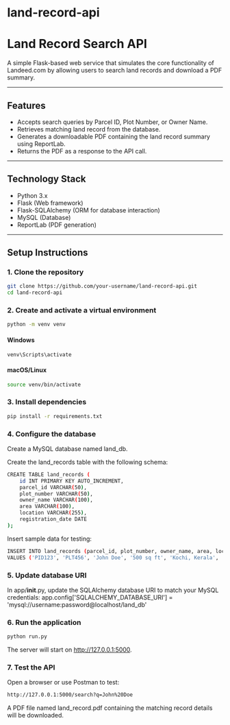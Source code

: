 # land-record-api
# Land Record Search API

A simple Flask-based web service that simulates the core functionality of Landeed.com by allowing users to search land records and download a PDF summary.

---

## Features

- Accepts search queries by Parcel ID, Plot Number, or Owner Name.
- Retrieves matching land record from the database.
- Generates a downloadable PDF containing the land record summary using ReportLab.
- Returns the PDF as a response to the API call.

---

## Technology Stack

- Python 3.x
- Flask (Web framework)
- Flask-SQLAlchemy (ORM for database interaction)
- MySQL (Database)
- ReportLab (PDF generation)

---

## Setup Instructions

### 1. Clone the repository

```bash
git clone https://github.com/your-username/land-record-api.git
cd land-record-api
```
### 2. Create and activate a virtual environment

```bash
python -m venv venv
```
#### Windows
```bash
venv\Scripts\activate
```
#### macOS/Linux
```bash
source venv/bin/activate
```
### 3. Install dependencies
```bash
pip install -r requirements.txt
```
### 4. Configure the database
Create a MySQL database named land_db.

Create the land_records table with the following schema:

```bash
CREATE TABLE land_records (
    id INT PRIMARY KEY AUTO_INCREMENT,
    parcel_id VARCHAR(50),
    plot_number VARCHAR(50),
    owner_name VARCHAR(100),
    area VARCHAR(100),
    location VARCHAR(255),
    registration_date DATE
);
```
Insert sample data for testing:

```bash
INSERT INTO land_records (parcel_id, plot_number, owner_name, area, location, registration_date)
VALUES ('PID123', 'PLT456', 'John Doe', '500 sq ft', 'Kochi, Kerala', '2021-06-15');
```

### 5. Update database URI
In app/__init__.py, update the SQLAlchemy database URI to match your MySQL credentials:
app.config['SQLALCHEMY_DATABASE_URI'] = 'mysql://username:password@localhost/land_db'

### 6. Run the application
```bash
python run.py
```
The server will start on http://127.0.0.1:5000.

### 7. Test the API
Open a browser or use Postman to test:
```bash
http://127.0.0.1:5000/search?q=John%20Doe
```
A PDF file named land_record.pdf containing the matching record details will be downloaded.